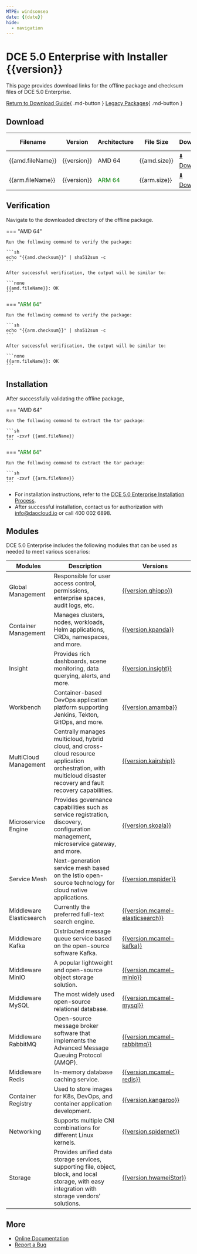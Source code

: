 ```yaml
---
MTPE: windsonsea
date: {{date}}
hide:
  - navigation
---
```


# DCE 5.0 Enterprise with Installer {{version}}

This page provides download links for the offline package and checksum files of DCE 5.0 Enterprise.

[Return to Download Guide](../index.md#_2){ .md-button }
[Legacy Packages](./dce5-installer-history.md){ .md-button }

## Download

| Filename | Version | Architecture | File Size | Download | Update Date |
| -------- | ------- | ------------ | --------- | -------- | ----------- |
| {{amd.fileName}} | {{version}} | AMD 64 | {{amd.size}} | [:arrow_down: Download]({{amd.downloadLink}}) | {{date}} |
| {{arm.fileName}} | {{version}} | <font color="green">ARM 64</font> | {{arm.size}} | [:arrow_down: Download]({{arm.downloadLink}}) | {{date}} |

## Verification

Navigate to the downloaded directory of the offline package.

=== "AMD 64"

    Run the following command to verify the package:

    ```sh
    echo "{{amd.checksum}}" | sha512sum -c
    ```

    After successful verification, the output will be similar to:

    ```none
    {{amd.fileName}}: OK
    ```

=== "<font color="green">ARM 64</font>"

    Run the following command to verify the package:

    ```sh
    echo "{{arm.checksum}}" | sha512sum -c
    ```

    After successful verification, the output will be similar to:

    ```none
    {{arm.fileName}}: OK
    ```

## Installation

After successfully validating the offline package,

=== "AMD 64"

    Run the following command to extract the tar package:

    ```sh
    tar -zxvf {{amd.fileName}}
    ```

=== "<font color="green">ARM 64</font>"

    Run the following command to extract the tar package:

    ```sh
    tar -zxvf {{arm.fileName}}
    ```

- For installation instructions, refer to the [DCE 5.0 Enterprise Installation Process](../../install/commercial/start-install.md).
- After successful installation, contact us for authorization with <info@daocloud.io> or call 400 002 6898.

## Modules

DCE 5.0 Enterprise includes the following modules that can be used as needed to meet various scenarios:

| Modules | Description | Versions |
| ------- | ----------- | -------- |
| Global Management | Responsible for user access control, permissions, enterprise spaces, audit logs, etc. | [{{version.ghippo}}](../../ghippo/intro/release-notes.md#{{version.ghippo.ap}}) |
| Container Management| Manages clusters, nodes, workloads, Helm applications, CRDs, namespaces, and more. | [{{version.kpanda}}](../../kpanda/intro/release-notes.md#{{version.kpanda.ap}}) |
| Insight | Provides rich dashboards, scene monitoring, data querying, alerts, and more. | [{{version.insight}}](../../insight/intro/release-notes.md#{{version.insight.ap}}) |
| Workbench | Container-based DevOps application platform supporting Jenkins, Tekton, GitOps, and more. | [{{version.amamba}}](../../amamba/intro/release-notes.md#{{version.amamba.ap}}) |
| MultiCloud Management | Centrally manages multicloud, hybrid cloud, and cross-cloud resource application orchestration, with multicloud disaster recovery and fault recovery capabilities. | [{{version.kairship}}](../../kairship/intro/release-notes.md#{{version.kairship.ap}}) |
| Microservice Engine | Provides governance capabilities such as service registration, discovery, configuration management, microservice gateway, and more. | [{{version.skoala}}](../../skoala/intro/release-notes.md#{{version.skoala.ap}}) |
| Service Mesh | Next-generation service mesh based on the Istio open-source technology for cloud native applications. | [{{version.mspider}}](../../mspider/intro/release-notes.md#{{version.mspider.ap}}) |
| Middleware Elasticsearch | Currently the preferred full-text search engine. | [{{version.mcamel-elasticsearch}}](../../middleware/elasticsearch/release-notes.md#{{version.mcamel-elasticsearch.ap}}) |
| Middleware Kafka | Distributed message queue service based on the open-source software Kafka. | [{{version.mcamel-kafka}}](../../middleware/kafka/release-notes.md#{{version.mcamel-kafka.ap}}) |
| Middleware MinIO | A popular lightweight and open-source object storage solution. | [{{version.mcamel-minio}}](../../middleware/minio/release-notes.md#{{version.mcamel-minio.ap}}) |
| Middleware MySQL | The most widely used open-source relational database. | [{{version.mcamel-mysql}}](../../middleware/mysql/release-notes.md#{{version.mcamel-mysql.ap}}) |
| Middleware RabbitMQ | Open-source message broker software that implements the Advanced Message Queuing Protocol (AMQP). | [{{version.mcamel-rabbitmq}}](../../middleware/rabbitmq/release-notes.md#{{version.mcamel-rabbitmq.ap}}) |
| Middleware Redis | In-memory database caching service. | [{{version.mcamel-redis}}](../../middleware/redis/release-notes.md#{{version.mcamel-redis.ap}}) |
| Container Registry | Used to store images for K8s, DevOps, and container application development. | [{{version.kangaroo}}](../../kangaroo/intro/release-notes.md) |
| Networking | Supports multiple CNI combinations for different Linux kernels. | [{{version.spidernet}}](../../network/intro/release-notes.md) |
| Storage | Provides unified data storage services, supporting file, object, block, and local storage, with easy integration with storage vendors' solutions. | [{{version.hwameiStor}}](../../storage/hwameistor/release-notes.md) |

## More

- [Online Documentation](../../dce/index.md)
- [Report a Bug](https://github.com/DaoCloud/DaoCloud-docs/issues)
